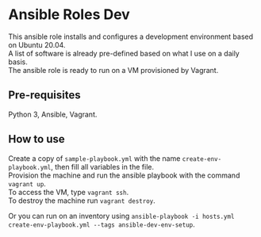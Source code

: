 # Ansible Roles Dev

This ansible role installs and configures a development environment based on Ubuntu 20.04.  
A list of software is already pre-defined based on what I use on a daily basis.  
The ansible role is ready to run on a VM provisioned by Vagrant.

## Pre-requisites

Python 3, Ansible, Vagrant.

## How to use

Create a copy of `sample-playbook.yml` with the name `create-env-playbook.yml`, then fill all variables in the file.  
Provision the machine and run the ansible playbook with the command `vagrant up`.  
To access the VM, type `vagrant ssh`.  
To destroy the machine run `vagrant destroy`.

Or you can run on an inventory using `ansible-playbook -i hosts.yml create-env-playbook.yml --tags ansible-dev-env-setup`.
